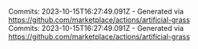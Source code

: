 Commits: 2023-10-15T16:27:49.091Z - Generated via https://github.com/marketplace/actions/artificial-grass
<br>
Commits: 2023-10-15T16:27:49.091Z - Generated via https://github.com/marketplace/actions/artificial-grass
<br>
